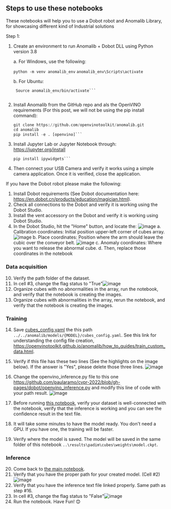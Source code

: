## Steps to use these notebooks
These notebooks will help you to use a Dobot robot and Anomalib Library, for showcasing different kind of Industrial solutions

Step 1: 
1.	Create an environment to run Anomalib + Dobot DLL  using Python version 3.8

    a.	For Windows, use the following:
    
       ```python -m venv anomalib_env```
       ```anomalib_env\Scripts\activate```
       
    b.	For Ubuntu:
    
       ```Python3 -m venv anomalib_env
        Source anomalib_env/bin/activate```
        
2.	Install Anomalib from the GitHub repo and als the OpenVINO requirements (For this post, we will not be using the pip install command):
       ```python –m pip install –upgrade pip wheel setuptools
       git clone https://github.com/openvinotoolkit/anomalib.git
       cd anomalib
       pip install -e . [openvino]```
3.	Install Jupyter Lab or Jupyter Notebook through: https://jupyter.org/install
       ```pip install notebook
       pip install ipywidgets```
4.	Then connect your USB Camera and verify it works using a simple camera application. Once it is verified, close the application. 

If you have the Dobot robot please make the following:
1. Install Dobot requirements (See Dobot documentation here: https://en.dobot.cn/products/education/magician.html).
2.	Check all connections to the Dobot and verify it is working using the Dobot Studio.
3.	Install the vent accessory on the Dobot and verify it is working using Dobot Studio.
4.	In the Dobot Studio, hit the "Home" button, and locate the: 
![image](https://user-images.githubusercontent.com/10940214/219142393-c589f275-e01a-44bb-b499-65ebeb83a3dd.png)
   a. Calibration coordinates: Initial position upper-left corner of cubes array.
   ![image](https://user-images.githubusercontent.com/10940214/198703796-3979d37d-ad9e-4e93-92b4-c575b1bde4b2.png)
   b.	Place coordinates: Position where the arm should leave the cubic over the conveyor belt.
   ![image](https://user-images.githubusercontent.com/10940214/198698536-9a1c403d-c7e3-4186-955b-4ceefb8fb379.png)
   c.	Anomaly coordinates: Where you want to release the abnormal cube. 
   d.	Then, replace those coordinates in the notebook 

### Data acquisition
10. Verify the path folder of the dataset.
11. In cell #3, change the flag status to "True"![image](https://user-images.githubusercontent.com/10940214/198696596-459c97be-8789-4878-a038-1fa417a0b4c8.png)
12. Organize cubes with no abnormalities in the array, run the notebook, and verify that the notebook is creating the images.
13. Organize cubes with abnormalities in the array, rerun the notebook, and verify that the notebook is creating the images.
### Training
14. Save [cubes_config.yaml](https://github.com/paularamo/cvpr-2022/blob/gh-pages/dobot/cubes_config.yaml) the this path ```../../anomalib/models/{MODEL}/cubes_config.yaml```. See this link for understanding the config file creation, https://openvinotoolkit.github.io/anomalib/how_to_guides/train_custom_data.html.
15. Verify if this file has these two lines (See the highlights on the image below). If the answer is "Yes", please delete those three lines. ![image](https://user-images.githubusercontent.com/10940214/198704365-13b94a42-a9d9-4704-b9a5-6424c08fce9f.png)
16. Change the openvino_inference.py file to this one https://github.com/paularamo/cvpr-2022/blob/gh-pages/dobot/openvino_inference.py and modify this line of code with your path result. 
![image](https://user-images.githubusercontent.com/10940214/199284768-60ca5a53-aabc-4ba8-a293-db4bcf431f8a.png)

17. Before running [this notebook](
https://github.com/paularamo/cvpr-2022/blob/gh-pages/dobot/notebooks/001-getting-started-cubics/001-getting-started-Inference-cubics.ipynb), verify your dataset is well-connected with the notebook, verify that the inference is working and you can see the confidence result in the text file.
18. It will take some minutes to have the model ready. You don't need a GPU. If you have one, the training will be faster.
19. Verify where the model is saved. The model will be saved in the same folder of this notebook ``` ..\results\padim\cubes\weights\model.ckpt ```.
### Inference
20. Come back to [the main notebook](https://github.com/paularamo/cvpr-2022/blob/gh-pages/dobot/notebooks_control/Anomalib_Dobot_cubics_FINAL.ipynb).
21. Verify that you have the proper path for your created model. (Cell #2) ![image](https://user-images.githubusercontent.com/10940214/198702126-ee1c5e2b-a598-421a-98a3-743de5353028.png)
21. Verify that you have the inference text file linked properly. Same path as step #16.
22. In cell #3, change the flag status to "False"![image](https://user-images.githubusercontent.com/10940214/198696596-459c97be-8789-4878-a038-1fa417a0b4c8.png)
23. Run the notebook.
Have Fun! 😊
